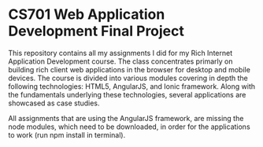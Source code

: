 # CS701 Web Application Development Final Project

This repository contains all my assignments I did for my Rich Internet Application Development course. The class concentrates primarly on  building rich client web applications in the browser for desktop and mobile devices. The course is divided into various modules covering in depth the following technologies: HTML5, AngularJS, and Ionic framework. Along with the fundamentals underlying these technologies, several applications are showcased as case studies.

All assignments that are using the AngularJS framework, are missing the node modules, which need to be downloaded, in order for the applications to work (run npm install in terminal).